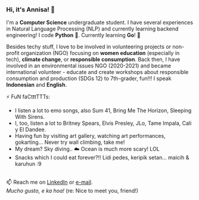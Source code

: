 ### Hi, it's Annisa! 👋

I'm a **Computer Science** undergraduate student. I have several experiences in Natural Language Processing (NLP) and currently learning backend engineering! I code **Python** 🐍. Currently learning **Go**! 🦦

Besides techy stuff, I love to be involved in volunteering projects or non-profit organization (NGO) focusing on **women education** (especially in tech), **climate change**, or **responsible consumption**. Back then, I have involved in an environmental issues NGO (2020-2021) and became international volunteer - educate and create workshops about responsible consumption and production (SDGs 12) to 7th-grader, fun!!! I speak **Indonesian** and **English**.

⚡ FuN faCtttTTTs:
- I listen a lot to emo songs, also Sum 41, Bring Me The Horizon, Sleeping With Sirens.
- I, too, listen a lot to Britney Spears, Elvis Presley, JLo, Tame Impala, Cali y El Dandee.
- Having fun by visiting art gallery, watching art performances, gokarting... Never try wall climbing, take me!
- My dream? Sky diving.. ☁️ Ocean is much more scary! LOL
- Snacks which I could eat forever?!! Lidi pedes, keripik setan... maicih & karuhun :9

<br> 📫 Reach me on [LinkedIn](https://linkedin.com/in/annisann) or [e-mail](hello.annisann@gmail.com).
<br> *Mucho gusto, e ka hoa!* (re: Nice to meet you, friend!)

<!--
**annisann/annisann** is a ✨ _special_ ✨ repository because its `README.md` (this file) appears on your GitHub profile.

Here are some ideas to get you started:

- 🔭 I’m currently studying Computer Science at Brawijaya University, Indonesia.
- 🌱 I’m currently learning Machine Learning, especially in NLP.
- 👯 I’m looking to collaborate on ...
- 🤔 I’m looking for help with ...
- 💬 Ask me about ...
- 📫 How to reach me: ...
- 😄 Pronouns: ...
- ⚡ Fun fact: ...
-->

